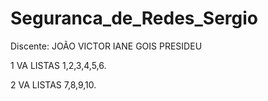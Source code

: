 # Seguranca_de_Redes_Sergio

Discente: JOÃO VICTOR IANE GOIS PRESIDEU                                          

1 VA LISTAS 1,2,3,4,5,6.

2 VA LISTAS 7,8,9,10.



